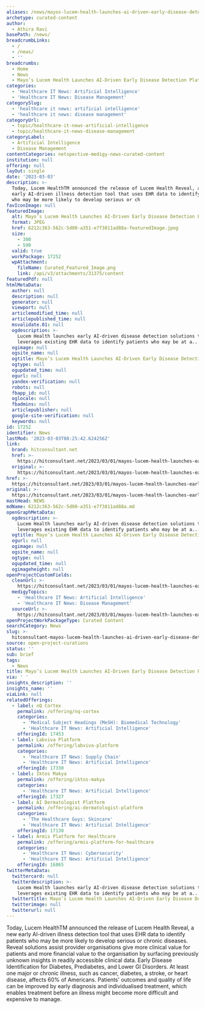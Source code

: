 ```yaml
---
aliases: /news/mayos-lucem-health-launches-ai-driven-early-disease-detection-platform
archetype: curated-content
author:
  - Athira Ravi
basePath: /news/
breadcrumbLinks:
  - /
  - /news/
  - ''
breadcrumbs:
  - Home
  - News
  - Mayo’s Lucem Health Launches AI-Driven Early Disease Detection Platform
categories:
  - 'Healthcare IT News: Artificial Intelligence'
  - 'Healthcare IT News: Disease Management'
categorySlug:
  - 'healthcare it news: artificial intelligence'
  - 'healthcare it news: disease management'
categoryUrl:
  - topic/healthcare-it-news-artificial-intelligence
  - topic/healthcare-it-news-disease-management
categoryLabel:
  - Artificial Intelligence
  - Disease Management
contentCategories: netspective-medigy-news-curated-content
institution: null
offering: null
layOut: single
date: '2023-03-03'
description: >-
  Today, Lucem HealthTM announced the release of Lucem Health Reveal, a new
  early AI-driven illness detection tool that uses EHR data to identify patients
  who may be more likely to develop serious or ch
favIconImage: null
featuredImage:
  alt: Mayo’s Lucem Health Launches AI-Driven Early Disease Detection Platform
  format: JPEG
  href: 6212c363-562c-5d00-a351-e7f3811ad88a-featuredImage.jpeg
  size:
    - 300
    - 590
  valid: true
  workPackage: 17252
  wpAttachment:
    fileName: Curated_Featured_Image.png
    link: /api/v3/attachments/31375/content
featuredPdf: null
htmlMetaData:
  author: null
  description: null
  generator: null
  viewport: null
  articlemodified_time: null
  articlepublished_time: null
  msvalidate.01: null
  ogdescription: >-
    Lucem Health launches early AI-driven disease detection solutions that
    leverages existing EHR data to identify patients who may be at a...
  ogimage: null
  ogsite_name: null
  ogtitle: Mayo’s Lucem Health Launches AI-Driven Early Disease Detection Platform
  ogtype: null
  ogupdated_time: null
  ogurl: null
  yandex-verification: null
  robots: null
  fbapp_id: null
  oglocale: null
  fbadmins: null
  articlepublisher: null
  google-site-verification: null
  keywords: null
id: 17252
identifier: News
lastMod: '2023-03-03T08:25:42.624256Z'
link:
  brand: hitconsultant.net
  href: >-
    https://hitconsultant.net/2023/03/01/mayos-lucem-health-launches-early-disease-detection-platform/
  original: >-
    https://hitconsultant.net/2023/03/01/mayos-lucem-health-launches-early-disease-detection-platform/
href: >-
  https://hitconsultant.net/2023/03/01/mayos-lucem-health-launches-early-disease-detection-platform/
original: >-
  https://hitconsultant.net/2023/03/01/mayos-lucem-health-launches-early-disease-detection-platform/
mastHead: NEWS
mdName: 6212c363-562c-5d00-a351-e7f3811ad88a.md
openGraphMetaData:
  ogdescription: >-
    Lucem Health launches early AI-driven disease detection solutions that
    leverages existing EHR data to identify patients who may be at a...
  ogtitle: Mayo’s Lucem Health Launches AI-Driven Early Disease Detection Platform
  ogurl: null
  ogimage: null
  ogsite_name: null
  ogtype: null
  ogupdated_time: null
  ogimageheight: null
openProjectCustomFields:
  cleanUrl: >-
    https://hitconsultant.net/2023/03/01/mayos-lucem-health-launches-early-disease-detection-platform/
  medigyTopics:
    - 'Healthcare IT News: Artificial Intelligence'
    - 'Healthcare IT News: Disease Management'
  sourceUrl: >-
    https://hitconsultant.net/2023/03/01/mayos-lucem-health-launches-early-disease-detection-platform/
openProjectWorkPackageType: Curated Content
searchCategory: News
slug: >-
  hitconsultant-mayos-lucem-health-launches-ai-driven-early-disease-detection-platform
source: open-project-curations
status: ''
sub: brief
tags:
  - News
title: Mayo’s Lucem Health Launches AI-Driven Early Disease Detection Platform
via: ' '
insights_description: ''
insights_name: ''
viaLink: null
relatedOfferings:
  - label: nQ Cortex
    permalink: /offering/nq-cortex
    categories:
      - 'Medical Subject Headings (MeSH): Biomedical Technology'
      - 'Healthcare IT News: Artificial Intelligence'
    offeringId: 17453
  - label: Labviva Platform
    permalink: /offering/labviva-platform
    categories:
      - 'Healthcare IT News: Supply Chain'
      - 'Healthcare IT News: Artificial Intelligence'
    offeringId: 17330
  - label: Iktos Makya
    permalink: /offering/iktos-makya
    categories:
      - 'Healthcare IT News: Artificial Intelligence'
    offeringId: 17327
  - label: AI Dermatologist Platform
    permalink: /offering/ai-dermatologist-platform
    categories:
      - 'The Healthcare Guys: Skincare'
      - 'Healthcare IT News: Artificial Intelligence'
    offeringId: 17130
  - label: Armis Platform for Healthcare
    permalink: /offering/armis-platform-for-healthcare
    categories:
      - 'Healthcare IT News: Cybersecurity'
      - 'Healthcare IT News: Artificial Intelligence'
    offeringId: 16865
twitterMetaData:
  twittercard: null
  twitterdescription: >-
    Lucem Health launches early AI-driven disease detection solutions that
    leverages existing EHR data to identify patients who may be at a...
  twittertitle: Mayo’s Lucem Health Launches AI-Driven Early Disease Detection Platform
  twitterimage: null
  twitterurl: null
---
```

<p>Today, Lucem HealthTM announced the release of Lucem Health Reveal, a new early AI-driven illness detection tool that uses EHR data to identify patients who may be more likely to develop serious or chronic diseases. Reveal solutions assist provider organisations give more clinical value for patients and more financial value to the organisation by surfacing previously unknown insights in readily accessible clinical data. Early Disease Identification for Diabetes, Prediabetes, and Lower GI Disorders. At least one major or chronic illness, such as cancer, diabetes, a stroke, or heart disease, affects 60% of Americans. Patients' outcomes and quality of life can be improved by early diagnosis and individualised treatment, which enables treatment before an illness might become more difficult and expensive to manage.</p>